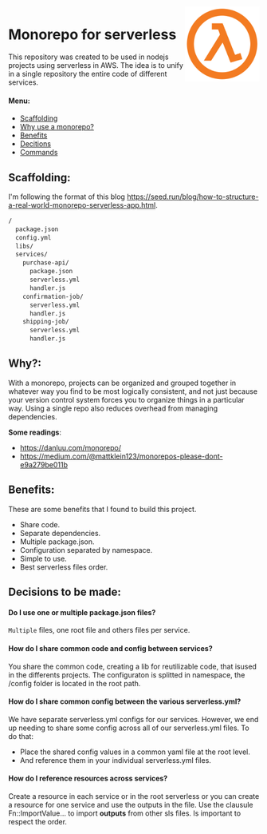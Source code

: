 <img src="https://github.com/damiancipolat/nodejs_lambda_stack/blob/master/doc/logo.png?raw=true" width="150px" align="right" />

# Monorepo for serverless

This repository was created to be used in nodejs projects using serverless in AWS. 
The idea is to unify in a single repository the entire code of different services.


#### Menu:
- [Scaffolding](#from-s3)
- [Why use a monorepo?](#from-api)
- [Benefits](#from-git)
- [Decitions](#from-git)
- [Commands](#from-git)

## Scaffolding:
I'm following the format of this blog https://seed.run/blog/how-to-structure-a-real-world-monorepo-serverless-app.html.

```sh
/
  package.json
  config.yml
  libs/
  services/
    purchase-api/
      package.json
      serverless.yml
      handler.js
    confirmation-job/
      serverless.yml
      handler.js
    shipping-job/
      serverless.yml
      handler.js
```

## Why?:

With a monorepo, projects can be organized and grouped together in whatever way you find to be most logically consistent, and not just because your version control system forces you to organize things in a particular way. Using a single repo also reduces overhead from managing dependencies.

**Some readings**: 
- https://danluu.com/monorepo/
- https://medium.com/@mattklein123/monorepos-please-dont-e9a279be011b

## Benefits:
These are some benefits that I found to build this project.

- Share code.
- Separate dependencies.
- Multiple package.json.
- Configuration separated by namespace.
- Simple to use.
- Best serverless files order.

## Decisions to be made:

#### **Do I use one or multiple package.json files?** 
`Multiple` files, one root file and others files per service.

#### **How do I share common code and config between services?** 
You share the common code, creating a lib for reutilizable code, that isused in the differents projects.
The configuraton is splitted in namespace, the /config folder is located in the root path.

#### **How do I share common config between the various serverless.yml?**
We have separate serverless.yml configs for our services. However, we end up needing to share some config across all of our serverless.yml files. To do that:

- Place the shared config values in a common yaml file at the root level.
- And reference them in your individual serverless.yml files.

#### **How do I reference resources across services?**
Create a resource in each service or in the root serverless or you can create a resource for one service and use the outputs in the file. Use the clausule Fn::ImportValue... to import **outputs** from other sls files. Is important to respect the order.
